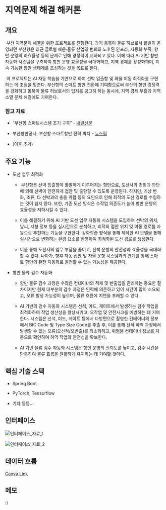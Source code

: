 # 지역문제 해결 해커톤

## 개요

&nbsp;부산 지역문제 해결을 위한 프로젝트를 진행한다. 과거 동북아 물류 허브로서 활발히 운영되던 부산항은 최근 글로벌 해운·물류 산업의 변화와 노후된 인프라, 자동화 부족, 항만 운영의 비효율성 등의 문제로 인해 경쟁력이 저하되고 있다. 이에 따라 AI 기반 항만 자동화 시스템을 구축하여 항만 운영 효율성을 극대화하고, 지역 경제를 활성화하며, 지속 가능한 항만 생태계를 조성하는 것을 목표로 한다.

&nbsp;이 프로젝트는 AI 자동 학습을 기반으로 하여 선박 입출항 및 화물 이동 최적화를 구현하는 데 초점을 맞춘다. 부산항의 스마트 항만 전환에 기여함으로써 부산의 항만 경쟁력을 강화하고 동북아 물류 허브로서의 입지를 공고히 하는 동시에, 지역 경제 부흥과 지역 소멸 문제 해결에도 기여한다.


### 참고 자료

- “부산항 스마트시스템 조기 구축” - [내일신문](https://www.naeil.com/news/read/537644)

- 부산항만공사, 부산항 스마트항만 전략 박차 - [뉴스핌](https://www.newspim.com/news/view/20250113001088)

- (이후 추가)


## 주요 기능

- 도선 업무 최적화

  -  부산항은 선박 입출항이 활발하게 이루어지는 항만으로, 도선사의 경험과 판단에 의해 선박이 안전하게 접안 및 출항할 수 있도록 운영된다. 하지만, 기상 변화, 조류, 타 선박과의 충돌 위험 등의 요인으로 인해 최적의 도선 경로를 수립하는 것이 쉽지 않다. 또한, 기존 도선 방식은 수작업 의존도가 높아 항만 운영의 효율성을 저하시킬 수 있다.
  
  - 이를 해결하기 위해 AI 기반 도선 업무 자동화 시스템을 도입하여 선박의 위치, 날씨, 지형 정보 등을 실시간으로 분석하고, 최적의 접안 위치 및 이동 경로를 자동으로 추천하는 기능을 구현한다. 강화학습 방식을 통해 제작한 AI 모델을 통해 실시간으로 변화하는 환경 요소를 반영하여 최적화된 도선 경로를 생성한다.
  
  - 이를 통해 도선사의 업무 부담을 줄이고, 선박 운항의 안전성과 효율성을 극대화할 수 있다. 나아가, 향후 자동 접안 및 자율 운항 시스템과의 연계를 통해 스마트 항만의 완전 자동화로 발전할 수 있는 가능성을 제공한다.

- 항만 물류 검수 자동화

  - 항만 물류 검수 과정은 수많은 컨테이너의 적재 및 반출입을 관리하는 중요한 절차이지만 현재 대부분의 검수 과정은 인력에 의존하고 있어 시간이 많이 소요되고, 오류 발생 가능성이 높으며, 물류 흐름에 지연을 초래할 수 있다.

  - AI 기반의 검수 자동화 시스템은 선석, 야드, 게이트에서 발생하는 검수 작업을 최적화하여 작업 생산성을 향상시키고, 오작업 및 안전사고를 예방하는 데 기여한다. 시스템은 선석, 야드, 게이트 등에서 다방면으로 촬영한 컨테이너의 정보에서 BIC Code 및 Type Size Code를 추출 후, 이를 통해 선적·하역 과정에서 발생할 수 있는 오류(오선적/오반출)를 최소화하고, 위험물 컨테이너 정보를 자동으로 확인하여 하역 작업의 안전성을 확보한다.

  - AI 기반 물류 검수 자동화 시스템은 항만 운영의 신뢰도를 높이고, 검수 시간을 단축하여 물류 흐름을 원활하게 유지하는 데 기여할 것이다.


## 핵심 기술 스택

- Spring Boot

- PyTorch, Tensorflow

- 기타 등등...


## 인터페이스

![인터페이스_자료_1](https://github.com/nacho2407/marine_copilot/blob/main/etc/img/interface_1.jpg)

![인터페이스_자료_2](https://github.com/nacho2407/marine_copilot/blob/main/etc/img/interface_2.jpg)


## 데이터 흐름

[Canva Link](https://www.canva.com/design/DAGe4qcUVzM/9yD7shNlYk-8l3d44qNUvQ/view?utm_content=DAGe4qcUVzM&utm_campaign=designshare&utm_medium=link2&utm_source=uniquelinks&utlId=h13892caa96)


## 메모

:)

